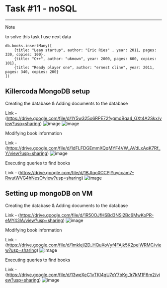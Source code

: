 
# Task #11  - noSQL

---
>[!NOTE]
> to solve this task I use next data


```
db.books.insertMany([
    {title: "Lean startup", author: "Eric Ries" , year: 2011, pages: 330, copies: 100},
    {title: "C++", author: "ukmown", year: 2000, pages: 600, copies: 101},
    {title: "Ready player one", author: "ernest cline", year: 2011, pages: 340, copies: 200}
])
```


##  Killercoda MongoDB setup


Creating the database & Adding documents to the database 

Link - (https://drive.google.com/file/d/1Y5w325o6RPE72fygmdBqa4_GXt4A2Skx/view?usp=sharing)
![image](https://drive.google.com/file/d/1Y5w325o6RPE72fygmdBqa4_GXt4A2Skx/view?usp=sharing)
![image]("https://drive.google.com/uc?export=view&id=1Y5w325o6RPE72fygmdBqa4_GXt4A2Skx")


Modifying book information

Link - (https://drive.google.com/file/d/1dFLFDGEmmXQqMYF4VW_AVdLxAqK7Rf_Y/view?usp=sharing)
![image]("https://drive.google.com/uc?export=view&id=1dFLFDGEmmXQqMYF4VW_AVdLxAqK7Rf_Y")


Executing queries to find books

Link -  (https://drive.google.com/file/d/1BJtqoXCCPjYuyccam7-RwutWVG4hNesO/view?usp=sharing)
![image]("https://drive.google.com/uc?export=view&id=1BJtqoXCCPjYuyccam7-RwutWVG4hNesO")






##  Setting up mongoDB on VM


Creating the database & Adding documents to the database 

Link - (https://drive.google.com/file/d/1R50OJfHSBd3NSi2Bc6MwKoPR-eMY43lA/view?usp=sharing)
![image]("https://drive.google.com/uc?export=view&id=1R50OJfHSBd3NSi2Bc6MwKoPR-eMY43lA")


Modifying book information

Link - (https://drive.google.com/file/d/1mklejl2D_HQuXoVyf4FAjk5K2peiWRMC/view?usp=sharing)
![image]("https://drive.google.com/uc?export=view&id=1mklejl2D_HQuXoVyf4FAjk5K2peiWRMC")


Executing queries to find books

Link -  (https://drive.google.com/file/d/13weXeC1vTKI4qU7oY7bKg_1r7kM1F6m2/view?usp=sharing)
![image]("https://drive.google.com/uc?export=view&id=13weXeC1vTKI4qU7oY7bKg_1r7kM1F6m2")
